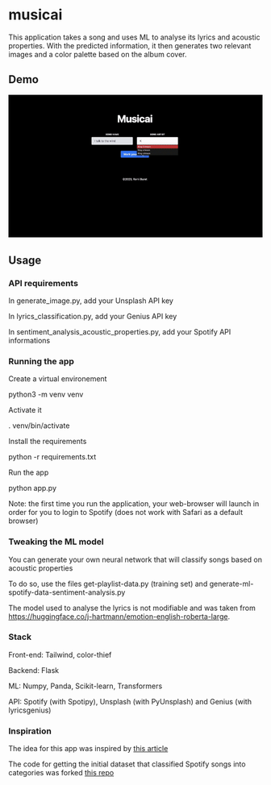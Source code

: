 # musicai

This application takes a song and uses ML to analyse its lyrics and acoustic properties.
With the predicted information, it then generates two relevant images and a color palette based on the album cover.

## Demo 

![](demo.gif)

## Usage

### API requirements
In generate_image.py, add your Unsplash API key

In lyrics_classification.py, add your Genius API key

In sentiment_analysis_acoustic_properties.py, add your Spotify API informations

### Running the app

Create a virtual environement 

python3 -m venv venv

Activate it

.  venv/bin/activate

Install the requirements

python -r requirements.txt

Run the app

python app.py

Note: the first time you run the application, your web-browser will launch in order for you to login to Spotify (does not work with Safari as a default browser)

### Tweaking the ML model

You can generate your own neural network that will classify songs based on acoustic properties

To do so, use the files get-playlist-data.py (training set) and generate-ml-spotify-data-sentiment-analysis.py

The model used to analyse the lyrics is not modifiable and was taken from https://huggingface.co/j-hartmann/emotion-english-roberta-large.

### Stack

Front-end: Tailwind, color-thief

Backend: Flask

ML: Numpy, Panda, Scikit-learn, Transformers

API: Spotify (with Spotipy), Unsplash (with PyUnsplash) and Genius (with lyricsgenius)

### Inspiration
The idea for this app was inspired by [this article](https://medium.com/codex/music-mood-classification-using-neural-networks-and-spotifys-web-api-d73b391044a4)

The code for getting the initial dataset that classified Spotify songs into categories was forked [this repo](https://github.com/kvsingh/music-mood-classification)



